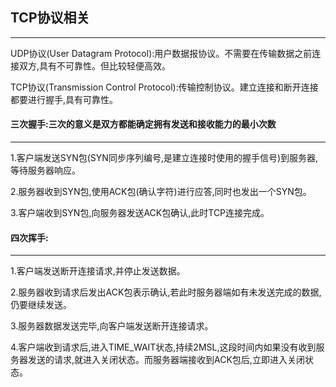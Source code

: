 ## TCP协议相关
---

UDP协议(User Datagram Protocol):用户数据报协议。不需要在传输数据之前连接双方,具有不可靠性。但比较轻便高效。

TCP协议(Transmission Control Protocol):传输控制协议。建立连接和断开连接都要进行握手,具有可靠性。

#### 三次握手:三次的意义是双方都能确定拥有发送和接收能力的最小次数
---

1.客户端发送SYN包(SYN同步序列编号,是建立连接时使用的握手信号)到服务器,等待服务器响应。

2.服务器收到SYN包,使用ACK包(确认字符)进行应答,同时也发出一个SYN包。

3.客户端收到SYN包,向服务器发送ACK包确认,此时TCP连接完成。

#### 四次挥手:
---

1.客户端发送断开连接请求,并停止发送数据。

2.服务器收到请求后发出ACK包表示确认,若此时服务器端如有未发送完成的数据,仍要继续发送。

3.服务器数据发送完毕,向客户端发送断开连接请求。

4.客户端收到请求后,进入TIME_WAIT状态,持续2MSL,这段时间内如果没有收到服务器发送的请求,就进入关闭状态。而服务器端接收到ACK包后,立即进入关闭状态。